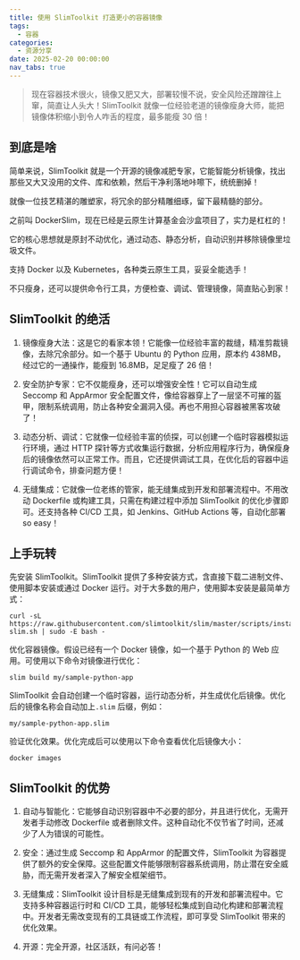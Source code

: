 ```yaml
---
title: 使用 SlimToolkit 打造更小的容器镜像
tags:
  - 容器
categories:
  - 资源分享
date: 2025-02-20 00:00:00
nav_tabs: true
---
```


> 现在容器技术很火，镜像又肥又大，部署较慢不说，安全风险还蹭蹭往上窜，简直让人头大！SlimToolkit 就像一位经验老道的镜像瘦身大师，能把镜像体积缩小到令人咋舌的程度，最多能瘦 30 倍！

<!-- more -->

## 到底是啥

简单来说，SlimToolkit 就是一个开源的镜像减肥专家，它能智能分析镜像，找出那些又大又没用的文件、库和依赖，然后干净利落地咔嚓下，统统删掉！

就像一位技艺精湛的雕塑家，将冗余的部分精雕细琢，留下最精髓的部分。

之前叫 DockerSlim，现在已经是云原生计算基金会沙盒项目了，实力是杠杠的！

它的核心思想就是原封不动优化，通过动态、静态分析，自动识别并移除镜像里垃圾文件。

支持 Docker 以及 Kubernetes，各种类云原生工具，妥妥全能选手！

不只瘦身，还可以提供命令行工具，方便检查、调试、管理镜像，简直贴心到家！

## SlimToolkit 的绝活

1. 镜像瘦身大法：这是它的看家本领！它能像一位经验丰富的裁缝，精准剪裁镜像，去除冗余部分。如一个基于 Ubuntu 的 Python 应用，原本约 438MB，经过它的一通操作，能瘦到 16.8MB，足足瘦了 26 倍！

2. 安全防护专家：它不仅能瘦身，还可以增强安全性！它可以自动生成 Seccomp 和 AppArmor 安全配置文件，像给容器穿上了一层坚不可摧的盔甲，限制系统调用，防止各种安全漏洞入侵。再也不用担心容器被黑客攻破了！

3. 动态分析、调试：它就像一位经验丰富的侦探，可以创建一个临时容器模拟运行环境，通过 HTTP 探针等方式收集运行数据，分析应用程序行为，确保瘦身后的镜像依然可以正常工作。而且，它还提供调试工具，在优化后的容器中运行调试命令，排查问题方便！

4. 无缝集成：它就像一位老练的管家，能无缝集成到开发和部署流程中。不用改动 Dockerfile 或构建工具，只需在构建过程中添加 SlimToolkit 的优化步骤即可。还支持各种 CI/CD 工具，如 Jenkins、GitHub Actions 等，自动化部署 so easy！

## 上手玩转

先安装 SlimToolkit。SlimToolkit 提供了多种安装方式，含直接下载二进制文件、使用脚本安装或通过 Docker 运行。对于大多数的用户，使用脚本安装是最简单方式：

```
curl -sL https://raw.githubusercontent.com/slimtoolkit/slim/master/scripts/install-slim.sh | sudo -E bash -
```

优化容器镜像。假设已经有一个 Docker 镜像，如一个基于 Python 的 Web 应用。可使用以下命令对镜像进行优化：

```
slim build my/sample-python-app
```

SlimToolkit 会自动创建一个临时容器，运行动态分析，并生成优化后镜像。优化后的镜像名称会自动加上`.slim` 后缀，例如：

```
my/sample-python-app.slim
```

验证优化效果。优化完成后可以使用以下命令查看优化后镜像大小：

```
docker images
```

## SlimToolkit 的优势

1. 自动与智能化：它能够自动识别容器中不必要的部分，并且进行优化，无需开发者手动修改 Dockerfile 或者删除文件。这种自动化不仅节省了时间，还减少了人为错误的可能性。

2. 安全：通过生成 Seccomp 和 AppArmor 的配置文件，SlimToolkit 为容器提供了额外的安全保障。这些配置文件能够限制容器系统调用，防止潜在安全威胁，而无需开发者深入了解安全框架细节。

3. 无缝集成：SlimToolkit 设计目标是无缝集成到现有的开发和部署流程中。它支持多种容器运行时和 CI/CD 工具，能够轻松集成到自动化构建和部署流程中。开发者无需改变现有的工具链或工作流程，即可享受 SlimToolkit 带来的优化效果。

4. 开源：完全开源，社区活跃，有问必答！